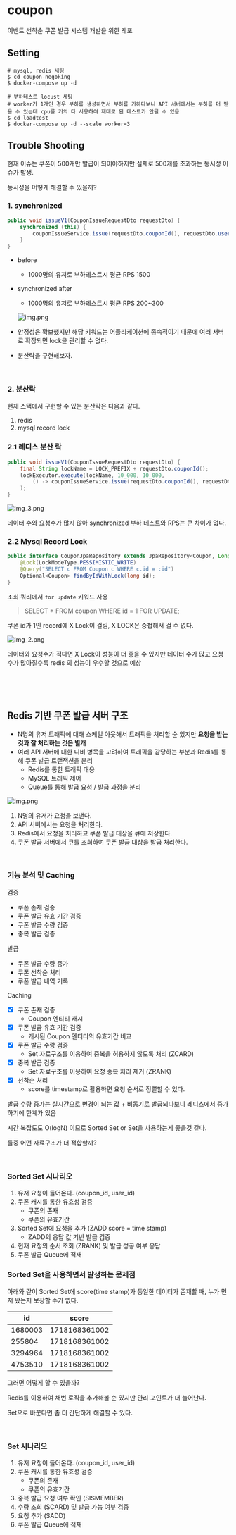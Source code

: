 # coupon
이벤트 선착순 쿠폰 발급 시스템 개발을 위한 레포

## Setting
```shell
# mysql, redis 세팅
$ cd coupon-negoking
$ docker-compose up -d

# 부하테스트 locust 세팅
# worker가 1개인 경우 부하를 생성하면서 부하를 가하다보니 API 서버에서는 부하를 더 받을 수 있는데 cpu를 거의 다 사용하여 제대로 된 테스트가 안될 수 있음
$ cd loadtest
$ docker-compose up -d --scale worker=3
```

## Trouble Shooting
현재 이슈는 쿠폰이 500개만 발급이 되어야하지만 실제로 500개를 초과하는 동시성 이슈가 발생. 

동시성을 어떻게 해결할 수 있을까?

### 1. synchronized
```java
public void issueV1(CouponIssueRequestDto requestDto) {
    synchronized (this) {
        couponIssueService.issue(requestDto.couponId(), requestDto.userId());
    }
}
```

- before
  - 1000명의 유저로 부하테스트시 평균 RPS 1500
- synchronized after
  - 1000명의 유저로 부하테스트시 평균 RPS 200~300
  
  ![img.png](images/img.png)  


- 안정성은 확보했지만 해당 키워드는 어플리케이션에 종속적이기 때문에 여러 서버로 확장되면 lock을 관리할 수 없다.
- 분산락을 구현해보자.

<br>

### 2. 분산락
현재 스택에서 구현할 수 있는 분산락은 다음과 같다.
1. redis
2. mysql record lock


### 2.1 레디스 분산 락
```java
public void issueV1(CouponIssueRequestDto requestDto) {
    final String lockName = LOCK_PREFIX + requestDto.couponId();
    lockExecutor.execute(lockName, 10_000, 10_000,
        () -> couponIssueService.issue(requestDto.couponId(), requestDto.userId())
    );
}
```
![img_3.png](images/img_3.png)

데이터 수와 요청수가 많지 않아 synchronized 부하 테스트와 RPS는 큰 차이가 없다.

### 2.2 Mysql Record Lock
```java
public interface CouponJpaRepository extends JpaRepository<Coupon, Long> {
    @Lock(LockModeType.PESSIMISTIC_WRITE)
    @Query("SELECT c FROM Coupon c WHERE c.id = :id")
    Optional<Coupon> findByIdWithLock(long id);
}

```

조회 쿼리에서 `for update` 키워드 사용
> SELECT * FROM coupon WHERE id = 1 FOR UPDATE;

쿠폰 id가 1인 record에 X Lock이 걸림, X LOCK은 중첩해서 걸 수 없다.

![img_2.png](images/img_2.png)


데이터와 요청수가 적다면 X Lock이 성능이 더 좋을 수 있지만 데이터 수가 많고 요청수가 많아질수록 redis 의 성능이 우수할 것으로 예상


<br>
<br>
<br>

## Redis 기반 쿠폰 발급 서버 구조
- N명의 유저 트래픽에 대해 스케일 아웃해서 트래픽을 처리할 순 있지만 **요청을 받는 것과 잘 처리하는 것은 별개**
- 여러 API 서버에 대한 디비 병목을 고려하여 트래픽을 감당하는 부분과 Redis를 통해 쿠폰 발급 트랜잭션을 분리
  - Redis를 통한 트래픽 대응
  - MySQL 트래픽 제어
  - Queue를 통해 발급 요청 / 발급 과정을 분리

![img.png](images/arch.png)

1. N명의 유저가 요청을 보낸다.
2. API 서버에서는 요청을 처리한다.
3. Redis에서 요청을 처리하고 쿠폰 발급 대상을 큐에 저장한다.
4. 쿠폰 발급 서버에서 큐를 조회하여 쿠폰 발급 대상을 발급 처리한다.

<br>

### 기능 분석 및 Caching

검증
- 쿠폰 존재 검증
- 쿠폰 발급 유효 기간 검증
- 쿠폰 발급 수량 검증
- 중복 발급 검증

발급

- 쿠폰 발급 수량 증가
- 쿠폰 선착순 처리
- 쿠폰 발급 내역 기록

Caching
- [x] 쿠폰 존재 검증
  - Coupon 엔티티 캐시
- [x] 쿠폰 발급 유효 기간 검증
  - 캐시된 Coupon 엔티티의 유효기간 비교
- [x] 쿠폰 발급 수량 검증
  - Set 자료구조를 이용하여 중복을 허용하지 않도록 처리 (ZCARD)
- [x] 중복 발급 검증
  - Set 자료구조를 이용하여 요청 중복 처리 제거 (ZRANK)
- [x] 선착순 처리
  - score를 timestamp로 활용하면 요청 순서로 정렬할 수 있다.

발급 수량 증가는 실시간으로 변경이 되는 값 + 비동기로 발급되다보니 레디스에서 증가하기에 한계가 있음

시간 복잡도도 O(logN) 이므로 Sorted Set or Set을 사용하는게 좋을것 같다.

둘중 어떤 자료구조가 더 적합할까?

<br>

### Sorted Set 시나리오

1. 유저 요청이 들어온다. (coupon_id, user_id)
2. 쿠폰 캐시를 통한 유효성 검증
    - 쿠폰의 존재
    - 쿠폰의 유효기간
3. Sorted Set에 요청을 추가 (ZADD score = time stamp)
    - ZADD의 응답 값 기반 발급 검증
4. 현재 요청의 순서 조회 (ZRANK) 및 발급 성공 여부 응답
5. 쿠폰 발급 Queue에 적재

### Sorted Set을 사용하면서 발생하는 문제점
아래와 같이 Sorted Set에 score(time stamp)가 동일한 데이터가 존재할 때, 누가 먼저 왔는지 보장할 수가 없다.

| id      | score         |
|---------|---------------|
| 1680003 | 1718168361002 |
| 255804  | 1718168361002 |
| 3294964 | 1718168361002 |
| 4753510 | 1718168361002 |

그러면 어떻게 할 수 있을까?

Redis를 이용하여 채번 로직을 추가해볼 순 있지만 관리 포인트가 더 늘어난다.

Set으로 바꾼다면 좀 더 간단하게 해결할 수 있다.

<br>

### Set 시나리오
1. 유저 요청이 들어온다. (coupon_id, user_id)
2. 쿠폰 캐시를 통한 유효성 검증
    - 쿠폰의 존재
    - 쿠폰의 유효기간
3. 중복 발급 요청 여부 확인 (SISMEMBER)
4. 수량 조회 (SCARD) 및 발급 가능 여부 검증
5. 요청 추가 (SADD) 
6. 쿠폰 발급 Queue에 적재